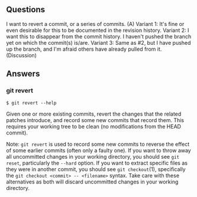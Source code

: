 ## Questions ##
I want to revert a commit, or a series of commits. (A)
Variant 1: It's fine or even desirable for this to be documented in the revision history.
Variant 2: I want this to disappear from the commit history. I haven't pushed the branch yet on which the commit(s) is/are.
Variant 3: Same as #2, but I have pushed up the branch, and I'm afraid others have already pulled from it. (Discussion)

## Answers ##

### git revert ###

    $ git revert --help

Given one or more existing commits, revert the changes that the related patches
introduce, and record some new commits that record them. This requires your working
tree to be clean (no modifications from the HEAD commit).

Note: `git revert` is used to record some new commits to reverse the effect of some
earlier commits (often only a faulty one). If you want to throw away all
uncommitted changes in your working directory, you should see `git reset`,
particularly the `--hard` option. If you want to extract specific files as they were
in another commit, you should see `git checkout`(1), specifically the `git checkout
<commit> -- <filename>` syntax. Take care with these alternatives as both will
discard uncommitted changes in your working directory.

